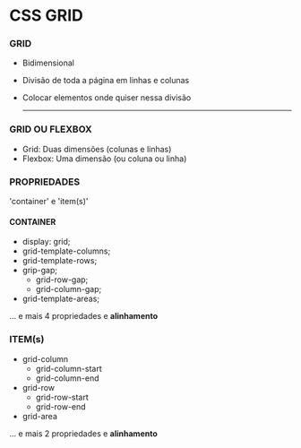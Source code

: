 # CSS GRID

### GRID

- Bidimensional

- Divisão de toda a página em linhas e colunas

- Colocar elementos onde quiser nessa divisão

  --- ---

### GRID OU FLEXBOX

- Grid: Duas dimensões (colunas e linhas)
- Flexbox: Uma dimensão (ou coluna ou linha)

### PROPRIEDADES

'container' e 'item(s)'

#### CONTAINER

- display: grid;
- grid-template-columns;
- grid-template-rows;
- grip-gap;
  - grid-row-gap;
  - grid-column-gap;
- grid-template-areas;

... e mais 4 propriedades e **alinhamento**

### ITEM(s)

- grid-column
  - grid-column-start
  - grid-column-end
- grid-row
  - grid-row-start
  - grid-row-end
- grid-area

... e mais 2 propriedades e **alinhamento**